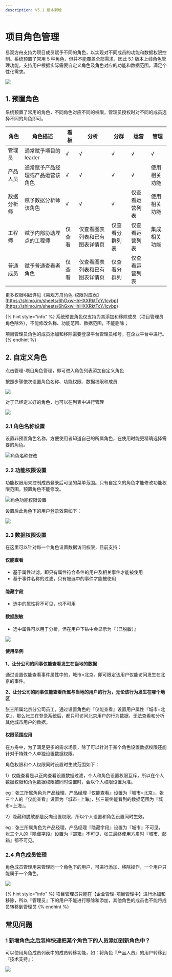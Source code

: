 ```yaml
---
description: V5.1 版本新增
---
```


# 项目角色管理

易观方舟支持为项目成员赋予不同的角色，以实现对不同成员的功能和数据权限控制。系统预置了常用 5 种角色，但并不能覆盖全部需求，因此 5.1 版本上线角色管理功能，支持用户根据实际需要自定义角色及角色对应的功能和数据范围，满足个性化需求。

![](<../../.gitbook/assets/image (381).png>)

## 1. 预置角色

系统预置了常用的角色，不同角色对应不同的权限，管理员授权时对不同的成员选择不同的角色即可。

| 角色    | 角色描述             | 看板  | 分析              | 分群      | 运营      | 管理     |
| ----- | ---------------- | --- | --------------- | ------- | ------- | ------ |
| 管理员   | 通常赋予项目的leader    | √   | √               | √       | √       | √      |
| 产品人员  | 通常赋予产品经理或产品运营该角色 | √   | √               | √       | √       | 使用相关功能 |
| 数据分析师 | 赋予数据分析师该角色       | √   | √               | √       | 仅查看运营列表 | 使用相关功能 |
| 工程师   | 赋予内部协助埋点的工程师     | 仅查看 | 仅查看图表列表和已有图表详情页 | 仅查看分群列表 | 仅查看运营列表 | 集成相关功能 |
| 普通成员  | 赋予普通查看者角色        | 仅查看 | 仅查看图表列表和已有图表详情页 | 仅查看分群列  | 仅查看运营列表 |        |

更多权限明细详见《易观方舟角色-权限对应表》 [https://shimo.im/sheets/6hGxwHhHXXRktTcY/Icvbp](https://shimo.im/sheets/6hGxwHhHXXRktTcY/Icvbp)

{% hint style="info" %}
系统预置角色仅支持为其添加和移除成员（项目管理员角色除外），不能修改名称、功能范围、数据范围，不能删除；

项目管理员角色的成员添加和移除需要登录平台管理员帐号，在企业平台中进行。
{% endhint %}

## 2. 自定义角色

点击管理-项目角色管理，即可进入角色列表添加自定义角色

按照步骤依次设置角色名称、功能权限、数据权限和成员

![](<../../.gitbook/assets/image (383).png>)

对于已经定义好的角色，也可以在列表中进行管理

![](<../../.gitbook/assets/image (384).png>)

### 2.1 角色名称设置

设置非预置角色名称，方便使用者知道自己的所属角色，在使用时能更精确选择需要的角色。

![角色名称修改](<../../.gitbook/assets/image (302).png>)

### 2.2 功能权限设置

功能权限用来控制成员登录后可见的菜单范围。只有自定义的角色才能修改功能权限范围，预置角色不能修改。

![角色功能权限设置](https://gblobscdn.gitbook.com/assets%2F-LaKVSdcX30MGZ24jKF\_%2F-M88iBPNIAF0Wgdge0LH%2F-M88vCrRi8\_Fs8A_uNXv%2Fimage.png?alt=media\&token=8ba6deba-9f62-414f-94ff-8eb8be4332de)

设置后此角色下的用户登录效果如下：

![](<../../.gitbook/assets/image (306).png>)

### 2.3 数据权限设置

在这里可以针对每一个角色设置数据访问权限，目前支持：

#### **仅能查看**

* 基于属性过滤，即只有属性符合条件的用户及相关事件才能被使用
* 基于事件名称的过滤，只有被选中的事件才能被使用

#### **隐藏字段**

* 选中的属性将不可见，也不可用

#### **数据脱敏**

* 选中属性可以用于分析，但在用户下钻中会显示为『（已脱敏）』

![](../../.gitbook/assets/截屏2020-03-06下午6.02.13.png)

#### 使用举例

**1、让分公司的同事仅能查看发生在当地的数据**

通过设置仅能查看事件属性中的，城市=北京。即可限定该用户仅能访问发生在北京的事件。

**2、让分公司的同事仅能查看所属与当地的用户的行为，无论该行为发生在哪个地区**

张三所属北京分公司员工，通过设置角色的『仅能查看』设置用户属性『城市=北京』，那么张三在登录系统后，都只可访问北京用户的行为数据，无法查看和分析其他城市用户的数据。

#### 权限范围应用

在方舟中，为了满足更多的需求场景，除了可以针对于某个角色设置数据权限还能针对于特殊个人单独设置数据权限。

角色权限和个人权限同时设置时生效范围如下： 

1）仅能查看是以正向查看设置数据过滤，个人和角色设置权限互斥，所以在个人数据权限和角色数据权限被同时设置时，会以个人权限设置为准。 

eg：张三所属角色为产品经理，产品经理『仅能查看』设置为『城市=北京』，张三个人的『仅能查看』设置为『城市=上海』，张三最终能看到的数据范围为『城市=上海』。

2）隐藏和脱敏都是反向设置权限，所以个人设置和角色设置同时生效。

 eg：张三所属角色为产品经理，产品经理『隐藏字段』设置为『城市』不可见，张三个人的『隐藏字段』设置为『邮箱』不可见，张三最终使用方舟时『城市、邮箱』都不可见。

### 2.4 角色成员管理

角色成员管理用来管理同一个角色下的用户，可进行添加、移除操作，一个用户只能属于一个角色。

![](<../../.gitbook/assets/image (305).png>)

{% hint style="info" %}
项目管理员只能在【企业管理-项目管理中】进行添加和移除，所以『管理员』下的用户不能进行移除和添加，其他角色的成员也不能将成员转移到管理员
{% endhint %}

## 常见问题

### 1 新增角色之后怎样快速把某个角色下的人员添加到新角色中？

可以使用角色成员列表中的成员转移功能，如：将角色『产品人员』的用户转移到『技术支持』：

![](<../../.gitbook/assets/image (379).png>)
